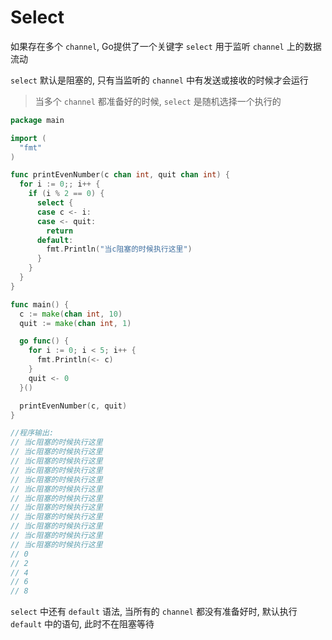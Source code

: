 # Select

如果存在多个 `channel`, Go提供了一个关键字 `select` 用于监听 `channel` 上的数据流动

`select` 默认是阻塞的, 只有当监听的 `channel` 中有发送或接收的时候才会运行

> 当多个 `channel` 都准备好的时候, `select` 是随机选择一个执行的

``` Go
package main

import (
  "fmt"
)

func printEvenNumber(c chan int, quit chan int) {
  for i := 0;; i++ {
    if (i % 2 == 0) {
      select {
      case c <- i:
      case <- quit:
        return
      default:
        fmt.Println("当c阻塞的时候执行这里")
      }
    }
  }
}

func main() {
  c := make(chan int, 10)
  quit := make(chan int, 1)

  go func() {
    for i := 0; i < 5; i++ {
      fmt.Println(<- c)
    }
    quit <- 0
  }()

  printEvenNumber(c, quit)
}

//程序输出:
// 当c阻塞的时候执行这里
// 当c阻塞的时候执行这里
// 当c阻塞的时候执行这里
// 当c阻塞的时候执行这里
// 当c阻塞的时候执行这里
// 当c阻塞的时候执行这里
// 当c阻塞的时候执行这里
// 当c阻塞的时候执行这里
// 当c阻塞的时候执行这里
// 当c阻塞的时候执行这里
// 当c阻塞的时候执行这里
// 当c阻塞的时候执行这里
// 0
// 2
// 4
// 6
// 8
```

`select` 中还有 `default` 语法, 当所有的 `channel` 都没有准备好时, 默认执行 `default` 中的语句, 此时不在阻塞等待

